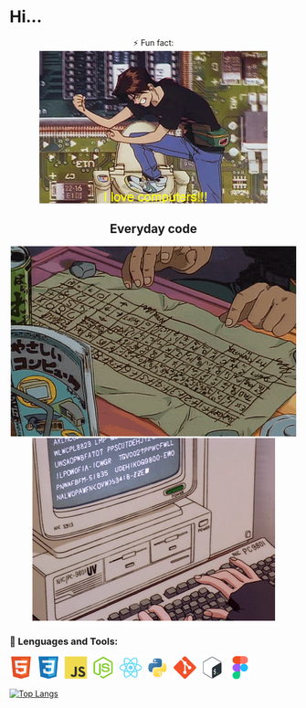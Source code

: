 
<!--


Here are some ideas to get you started:

- 🔭 I’m currently working on ...
- 🌱 I’m currently learning ...
- 👯 I’m looking to collaborate on ...
- 🤔 I’m looking for help with ...
- 💬 Ask me about ...
- 📫 How to reach me: ...
- 😄 Pronouns: ...
- ⚡ Fun fact: ...
-->
# Hi... 
<div id="header" align="center">
  ⚡ Fun fact: <br>
   <img src="https://github.com/alefra88/gifsyanimacionesparamisweas/blob/master/8Yyg.gif" alt="I love computers" />
</div>
 <div align="center">
  <h2>Everyday code</h2>
    <img src="https://github.com/alefra88/gifsyanimacionesparamisweas/blob/master/Golden-Boy.gif" alt="">
 </div>
 <div align="center"><img src="https://github.com/alefra88/gifsyanimacionesparamisweas/blob/master/programmer.gif" alt="programing"></div>
<div align="left">
  <h3>🔨 Lenguages and Tools:</h3>
  <div>
    <img src="https://github.com/devicons/devicon/blob/master/icons/html5/html5-original.svg" title="HTML5" alt="HTML5" width="40" height="40">&nbsp;
    <img src="https://github.com/devicons/devicon/blob/master/icons/css3/css3-original.svg" title="CSS" alt="CSS" width="40px" height="40px">&nbsp;
    <img src="https://github.com/devicons/devicon/blob/master/icons/javascript/javascript-original.svg" title="JavaScript" alt="JavaScript" width="40px" height="40px">&nbsp;
    <img src="https://github.com/devicons/devicon/blob/master/icons/nodejs/nodejs-original.svg" title="NodeJS" alt="NodeJS" width="40px" height="40px">&nbsp;
    <img src="https://github.com/devicons/devicon/blob/master/icons/react/react-original.svg" title="React" alt="React" width="40px" height="40px">&nbsp;
    <img src="https://github.com/devicons/devicon/blob/master/icons/python/python-original.svg" title="Python" alt="Python" width="40px" height="40px">&nbsp;
    <img src="https://github.com/devicons/devicon/blob/master/icons/git/git-plain.svg" title="git" alt="git" width="40px" height="40px">&nbsp;
    <img src="https://github.com/devicons/devicon/blob/master/icons/bash/bash-original.svg" title="bash" alt="bash" width="40px" height="40px">&nbsp;
    <img src="https://github.com/devicons/devicon/blob/master/icons/figma/figma-original.svg" title="figma" alt="figma" width="40px" height="40px">&nbsp;
    
  </div>
</div>

[![Top Langs](https://github-readme-stats-sigma-five.vercel.app/api/top-langs/?username=alefra88&layout=compact&theme=react)](https://github.com/anuraghazra/github-readme-stats)


